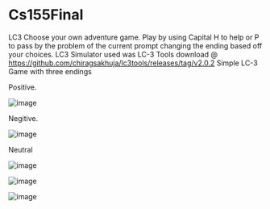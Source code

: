 # Cs155Final
LC3 Choose your own adventure game.
Play by using Capital H to help or P to pass by the problem of the current prompt changing the ending based off your choices.
LC3 Simulator used was LC-3 Tools download @ https://github.com/chiragsakhuja/lc3tools/releases/tag/v2.0.2
Simple LC-3 Game with three endings 

Positive.

![image](https://github.com/user-attachments/assets/e3945961-f701-4198-861e-f5f4d75a1886)

Negitive.


![image](https://github.com/user-attachments/assets/65aeac1e-126f-473a-b015-6668fadd5d2d)

Neutral

![image](https://github.com/user-attachments/assets/8569b87c-e385-41de-b896-3ac44038bae9)

![image](https://github.com/user-attachments/assets/09974585-a012-4551-a94e-5ad668f84902)

![image](https://github.com/user-attachments/assets/7987ff2b-6994-4956-b641-576d718a1dab)
